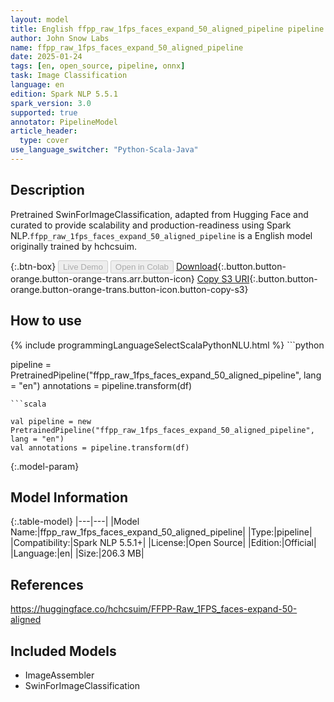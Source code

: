 ```yaml
---
layout: model
title: English ffpp_raw_1fps_faces_expand_50_aligned_pipeline pipeline SwinForImageClassification from hchcsuim
author: John Snow Labs
name: ffpp_raw_1fps_faces_expand_50_aligned_pipeline
date: 2025-01-24
tags: [en, open_source, pipeline, onnx]
task: Image Classification
language: en
edition: Spark NLP 5.5.1
spark_version: 3.0
supported: true
annotator: PipelineModel
article_header:
  type: cover
use_language_switcher: "Python-Scala-Java"
---
```


## Description

Pretrained SwinForImageClassification, adapted from Hugging Face and curated to provide scalability and production-readiness using Spark NLP.`ffpp_raw_1fps_faces_expand_50_aligned_pipeline` is a English model originally trained by hchcsuim.

{:.btn-box}
<button class="button button-orange" disabled>Live Demo</button>
<button class="button button-orange" disabled>Open in Colab</button>
[Download](https://s3.amazonaws.com/auxdata.johnsnowlabs.com/public/models/ffpp_raw_1fps_faces_expand_50_aligned_pipeline_en_5.5.1_3.0_1737694263230.zip){:.button.button-orange.button-orange-trans.arr.button-icon}
[Copy S3 URI](s3://auxdata.johnsnowlabs.com/public/models/ffpp_raw_1fps_faces_expand_50_aligned_pipeline_en_5.5.1_3.0_1737694263230.zip){:.button.button-orange.button-orange-trans.button-icon.button-copy-s3}

## How to use



<div class="tabs-box" markdown="1">
{% include programmingLanguageSelectScalaPythonNLU.html %}
```python

pipeline = PretrainedPipeline("ffpp_raw_1fps_faces_expand_50_aligned_pipeline", lang = "en")
annotations =  pipeline.transform(df)   

```
```scala

val pipeline = new PretrainedPipeline("ffpp_raw_1fps_faces_expand_50_aligned_pipeline", lang = "en")
val annotations = pipeline.transform(df)

```
</div>

{:.model-param}
## Model Information

{:.table-model}
|---|---|
|Model Name:|ffpp_raw_1fps_faces_expand_50_aligned_pipeline|
|Type:|pipeline|
|Compatibility:|Spark NLP 5.5.1+|
|License:|Open Source|
|Edition:|Official|
|Language:|en|
|Size:|206.3 MB|

## References

https://huggingface.co/hchcsuim/FFPP-Raw_1FPS_faces-expand-50-aligned

## Included Models

- ImageAssembler
- SwinForImageClassification